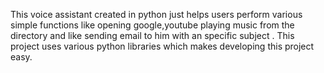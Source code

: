This voice assistant created in python just helps users perform various simple functions like opening google,youtube playing music from the directory and like sending email to him with an specific subject . This project uses various python libraries which makes  developing this project easy.  
